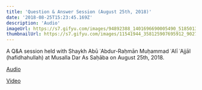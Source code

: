 ```yaml
---
title: 'Question & Answer Session (August 25th, 2018)'
date: '2018-08-25T15:23:45.169Z'
description: 'Audio'
imageUrl: https://s7.gifyu.com/images/94892388_1401696690005490_5185013300030603264_o.jpg_nc_cat105_nc_siddd9801_nc_ohc0NomPknkv6EAX_G-pp2_nc_htscontent.fybz1-1.jpg
thumbnailUrl: https://s7.gifyu.com/images/11541944_358125907695912_9027481046563413564_n.jpg_nc_cat111_nc_sid85a577_nc_ohcw3-_173P718AX_DkCIA_nc_htscontent.fybz1-1.jpg
---
```


A Q&A session held with Shaykh Abū ʿAbdur-Raḥmān Muḥammad ʿAlī ʿAjjāl (hafidhahullah) at Musalla Dar As Saḥāba on August 25th, 2018.

[Audio](https://soundcloud.com/darassahaba/question-answer-session-august-25th-2018)

[Video](https://youtu.be/-TJd6bNMJu0)
